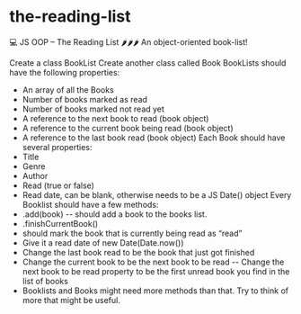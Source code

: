 # the-reading-list

💻 JS OOP – The Reading List 🌶️🌶️🌶️
An object-oriented book-list!

Create a class BookList
Create another class called Book
BookLists should have the following properties:
 - An array of all the Books
 - Number of books marked as read
 - Number of books marked not read yet
 - A reference to the next book to read (book object)
 - A reference to the current book being read (book object)
 - A reference to the last book read (book object)
Each Book should have several properties:
- Title
- Genre
- Author
- Read (true or false)
- Read date, can be blank, otherwise needs to be a JS Date() object
Every Booklist should have a few methods:
- .add(book)
-- should add a book to the books list.
- .finishCurrentBook()
- should mark the book that is currently being read as “read”
- Give it a read date of new Date(Date.now())
- Change the last book read to be the book that just got finished
- Change the current book to be the next book to be read
-- Change the next book to be read property to be the first unread book you find in the list of books
- Booklists and Books might need more methods than that. Try to think of more that might be useful.
